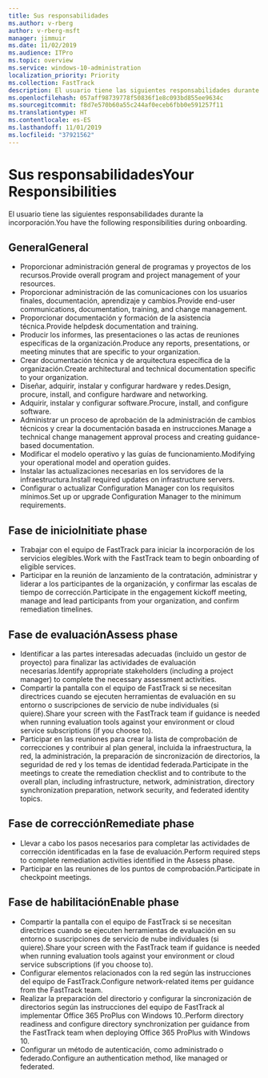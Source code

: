 ```yaml
---
title: Sus responsabilidades
ms.author: v-rberg
author: v-rberg-msft
manager: jimmuir
ms.date: 11/02/2019
ms.audience: ITPro
ms.topic: overview
ms.service: windows-10-administration
localization_priority: Priority
ms.collection: FastTrack
description: El usuario tiene las siguientes responsabilidades durante la incorporación a Windows 10.
ms.openlocfilehash: 057aff98739778f50836f1e8c093bd855ee9634c
ms.sourcegitcommit: f8d7e570b60a55c244af0eceb6fbb0e591257f11
ms.translationtype: HT
ms.contentlocale: es-ES
ms.lasthandoff: 11/01/2019
ms.locfileid: "37921562"
---
```

# <a name="your-responsibilities"></a><span data-ttu-id="449be-103">Sus responsabilidades</span><span class="sxs-lookup"><span data-stu-id="449be-103">Your Responsibilities</span></span>

<span data-ttu-id="449be-104">El usuario tiene las siguientes responsabilidades durante la incorporación.</span><span class="sxs-lookup"><span data-stu-id="449be-104">You have the following responsibilities during onboarding.</span></span>

## <a name="general"></a><span data-ttu-id="449be-105">General</span><span class="sxs-lookup"><span data-stu-id="449be-105">General</span></span>

- <span data-ttu-id="449be-106">Proporcionar administración general de programas y proyectos de los recursos.</span><span class="sxs-lookup"><span data-stu-id="449be-106">Provide overall program and project management of your resources.</span></span>
- <span data-ttu-id="449be-107">Proporcionar administración de las comunicaciones con los usuarios finales, documentación, aprendizaje y cambios.</span><span class="sxs-lookup"><span data-stu-id="449be-107">Provide end-user communications, documentation, training, and change management.</span></span>
- <span data-ttu-id="449be-108">Proporcionar documentación y formación de la asistencia técnica.</span><span class="sxs-lookup"><span data-stu-id="449be-108">Provide helpdesk documentation and training.</span></span>
- <span data-ttu-id="449be-109">Producir los informes, las presentaciones o las actas de reuniones específicas de la organización.</span><span class="sxs-lookup"><span data-stu-id="449be-109">Produce any reports, presentations, or meeting minutes that are specific to your organization.</span></span>
- <span data-ttu-id="449be-110">Crear documentación técnica y de arquitectura específica de la organización.</span><span class="sxs-lookup"><span data-stu-id="449be-110">Create architectural and technical documentation specific to your organization.</span></span>
- <span data-ttu-id="449be-111">Diseñar, adquirir, instalar y configurar hardware y redes.</span><span class="sxs-lookup"><span data-stu-id="449be-111">Design, procure, install, and configure hardware and networking.</span></span>
- <span data-ttu-id="449be-112">Adquirir, instalar y configurar software.</span><span class="sxs-lookup"><span data-stu-id="449be-112">Procure, install, and configure software.</span></span>
- <span data-ttu-id="449be-113">Administrar un proceso de aprobación de la administración de cambios técnicos y crear la documentación basada en instrucciones.</span><span class="sxs-lookup"><span data-stu-id="449be-113">Manage a technical change management approval process and creating guidance-based documentation.</span></span>
- <span data-ttu-id="449be-114">Modificar el modelo operativo y las guías de funcionamiento.</span><span class="sxs-lookup"><span data-stu-id="449be-114">Modifying your operational model and operation guides.</span></span>
- <span data-ttu-id="449be-115">Instalar las actualizaciones necesarias en los servidores de la infraestructura.</span><span class="sxs-lookup"><span data-stu-id="449be-115">Install required updates on infrastructure servers.</span></span>
- <span data-ttu-id="449be-116">Configurar o actualizar Configuration Manager con los requisitos mínimos.</span><span class="sxs-lookup"><span data-stu-id="449be-116">Set up or upgrade Configuration Manager to the minimum requirements.</span></span>

## <a name="initiate-phase"></a><span data-ttu-id="449be-117">Fase de inicio</span><span class="sxs-lookup"><span data-stu-id="449be-117">Initiate phase</span></span>

- <span data-ttu-id="449be-118">Trabajar con el equipo de FastTrack para iniciar la incorporación de los servicios elegibles.</span><span class="sxs-lookup"><span data-stu-id="449be-118">Work with the FastTrack team to begin onboarding of eligible services.</span></span>
- <span data-ttu-id="449be-119">Participar en la reunión de lanzamiento de la contratación, administrar y liderar a los participantes de la organización, y confirmar las escalas de tiempo de corrección.</span><span class="sxs-lookup"><span data-stu-id="449be-119">Participate in the engagement kickoff meeting, manage and lead participants from your organization, and confirm remediation timelines.</span></span>

## <a name="assess-phase"></a><span data-ttu-id="449be-120">Fase de evaluación</span><span class="sxs-lookup"><span data-stu-id="449be-120">Assess phase</span></span>

- <span data-ttu-id="449be-121">Identificar a las partes interesadas adecuadas (incluido un gestor de proyecto) para finalizar las actividades de evaluación necesarias.</span><span class="sxs-lookup"><span data-stu-id="449be-121">Identify appropriate stakeholders (including a project manager) to complete the necessary assessment activities.</span></span>
- <span data-ttu-id="449be-122">Compartir la pantalla con el equipo de FastTrack si se necesitan directrices cuando se ejecuten herramientas de evaluación en su entorno o suscripciones de servicio de nube individuales (si quiere).</span><span class="sxs-lookup"><span data-stu-id="449be-122">Share your screen with the FastTrack team if guidance is needed when running evaluation tools against your environment or cloud service subscriptions (if you choose to).</span></span>
- <span data-ttu-id="449be-123">Participar en las reuniones para crear la lista de comprobación de correcciones y contribuir al plan general, incluida la infraestructura, la red, la administración, la preparación de sincronización de directorios, la seguridad de red y los temas de identidad federada.</span><span class="sxs-lookup"><span data-stu-id="449be-123">Participate in the meetings to create the remediation checklist and to contribute to the overall plan, including infrastructure, network, administration, directory synchronization preparation, network security, and federated identity topics.</span></span>

## <a name="remediate-phase"></a><span data-ttu-id="449be-124">Fase de corrección</span><span class="sxs-lookup"><span data-stu-id="449be-124">Remediate phase</span></span>

- <span data-ttu-id="449be-125">Llevar a cabo los pasos necesarios para completar las actividades de corrección identificadas en la fase de evaluación.</span><span class="sxs-lookup"><span data-stu-id="449be-125">Perform required steps to complete remediation activities identified in the Assess phase.</span></span>
- <span data-ttu-id="449be-126">Participar en las reuniones de los puntos de comprobación.</span><span class="sxs-lookup"><span data-stu-id="449be-126">Participate in checkpoint meetings.</span></span>

## <a name="enable-phase"></a><span data-ttu-id="449be-127">Fase de habilitación</span><span class="sxs-lookup"><span data-stu-id="449be-127">Enable phase</span></span>

- <span data-ttu-id="449be-128">Compartir la pantalla con el equipo de FastTrack si se necesitan directrices cuando se ejecuten herramientas de evaluación en su entorno o suscripciones de servicio de nube individuales (si quiere).</span><span class="sxs-lookup"><span data-stu-id="449be-128">Share your screen with the FastTrack team if guidance is needed when running evaluation tools against your environment or cloud service subscriptions (if you choose to).</span></span>
- <span data-ttu-id="449be-129">Configurar elementos relacionados con la red según las instrucciones del equipo de FastTrack.</span><span class="sxs-lookup"><span data-stu-id="449be-129">Configure network-related items per guidance from the FastTrack team.</span></span>
- <span data-ttu-id="449be-130">Realizar la preparación del directorio y configurar la sincronización de directorios según las instrucciones del equipo de FastTrack al implementar Office 365 ProPlus con Windows 10..</span><span class="sxs-lookup"><span data-stu-id="449be-130">Perform directory readiness and configure directory synchronization per guidance from the FastTrack team when deploying Office 365 ProPlus with Windows 10.</span></span>
- <span data-ttu-id="449be-131">Configurar un método de autenticación, como administrado o federado.</span><span class="sxs-lookup"><span data-stu-id="449be-131">Configure an authentication method, like managed or federated.</span></span>







  

  

 